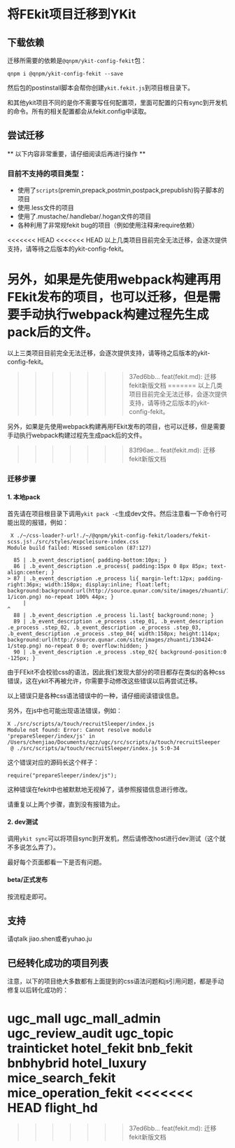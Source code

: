 # 将FEkit项目迁移到YKit

## 下载依赖

迁移所需要的依赖是`@qnpm/ykit-config-fekit`包：

```
qnpm i @qnpm/ykit-config-fekit --save
```

然后包的postinstall脚本会帮你创建`ykit.fekit.js`到项目根目录下。

和其他ykit项目不同的是你不需要写任何配置项，里面可配置的只有sync到开发机的命令。所有的相关配置都会从fekit.config中读取。

## 尝试迁移

** 以下内容非常重要，请仔细阅读后再进行操作 **

### 目前不支持的项目类型：

- 使用了`scripts`(premin,prepack,postmin,postpack,prepublish)钩子脚本的项目
- 使用.less文件的项目
- 使用了.mustache/.handlebar/.hogan文件的项目
- 各种利用了非常规fekit bug的项目（例如使用注释来require依赖）

<<<<<<< HEAD
<<<<<<< HEAD
以上几类项目目前完全无法迁移，会逐次提供支持，请等待之后版本的ykit-config-fekit。

另外，如果是先使用webpack构建再用FEkit发布的项目，也可以迁移，但是需要手动执行webpack构建过程先生成pack后的文件。
=======
以上三类项目目前完全无法迁移，会逐次提供支持，请等待之后版本的ykit-config-fekit。
>>>>>>> 37ed6bb... feat(fekit.md): 迁移fekit新版文档
=======
以上几类项目目前完全无法迁移，会逐次提供支持，请等待之后版本的ykit-config-fekit。

另外，如果是先使用webpack构建再用FEkit发布的项目，也可以迁移，但是需要手动执行webpack构建过程先生成pack后的文件。
>>>>>>> 83f96ae... feat(fekit.md): 迁移fekit新版文档

### 迁移步骤

#### 1. 本地pack

首先请在项目根目录下调用`ykit pack -c`生成dev文件。然后注意看一下命令行可能出现的报错，例如：

```
 X ./~/css-loader?-url!./~/@qnpm/ykit-config-fekit/loaders/fekit-scss.js!./src/styles/expcleisure-index.css
Module build failed: Missed semicolon (87:127)

  85 | .b_event_description{ padding-bottom:10px; }
  86 | .b_event_description .e_process{ padding:15px 0 8px 85px; text-align:center; }
> 87 | .b_event_description .e_process li{ margin-left:12px; padding-right:36px; width:158px; display:inline; float:left; background:background:url(http://source.qunar.com/site/images/zhuanti/130424-1/icon.png) no-repeat 100% 44px; }
     |                                                                                                                               ^
  88 | .b_event_description .e_process li.last{ background:none; }
  89 | .b_event_description .e_process .step_01, .b_event_description .e_process .step_02, .b_event_description .e_process .step_03, .b_event_description .e_process .step_04{ width:158px; height:114px; background:url(http://source.qunar.com/site/images/zhuanti/130424-1/step.png) no-repeat 0 0; overflow:hidden; }
  90 | .b_event_description .e_process .step_02{ background-position:0 -125px; }
```

由于FEkit不会校验css的语法，因此我们发现大部分的项目都存在类似的各种css错误，这在ykit不再被允许，你需要手动修改这些错误以后再尝试迁移。

以上错误只是各种css语法错误中的一种，请仔细阅读错误信息。

另外，在js中也可能出现语法错误，例如：

```
X ./src/scripts/a/touch/recruitSleeper/index.js
Module not found: Error: Cannot resolve module 'prepareSleeper/index/js' in /Users/chenjiao/Documents/qzz/ugc/src/scripts/a/touch/recruitSleeper
 @ ./src/scripts/a/touch/recruitSleeper/index.js 5:0-34
```

这个错误对应的源码长这个样子：

```
require("prepareSleeper/index/js");
```

这种错误在fekit中也被默默地无视掉了，请参照报错信息进行修改。

请重复以上两个步骤，直到没有报错为止。

#### 2. dev测试

调用``ykit sync``可以将项目sync到开发机，然后请修改host进行dev测试（这个就不多说怎么弄了）。

最好每个页面都看一下是否有问题。

#### beta/正式发布

按流程走即可。

## 支持

请qtalk jiao.shen或者yuhao.ju

## 已经转化成功的项目列表

注意，以下的项目绝大多数都有上面提到的css语法问题和js引用问题，都是手动修复以后转化成功的：

ugc_mall
ugc_mall_admin
ugc_review_audit
ugc_topic
trainticket
hotel_fekit
bnb_fekit
bnbhybrid
hotel_luxury
mice_search_fekit
mice_operation_fekit
<<<<<<< HEAD
flight_hd
=======
>>>>>>> 37ed6bb... feat(fekit.md): 迁移fekit新版文档
